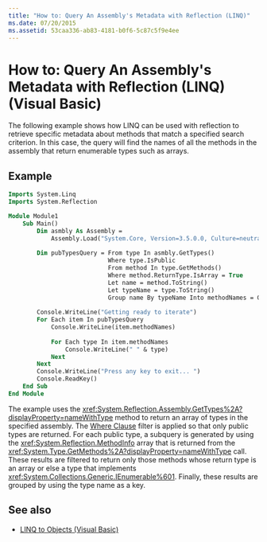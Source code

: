 ```yaml
---
title: "How to: Query An Assembly's Metadata with Reflection (LINQ)"
ms.date: 07/20/2015
ms.assetid: 53caa336-ab83-4181-b0f6-5c87c5f9e4ee
---
```

# How to: Query An Assembly's Metadata with Reflection (LINQ) (Visual Basic)
The following example shows how LINQ can be used with reflection to retrieve specific metadata about methods that match a specified search criterion. In this case, the query will find the names of all the methods in the assembly that return enumerable types such as arrays.  
  
## Example  
  
```vb
Imports System.Linq
Imports System.Reflection  

Module Module1  
    Sub Main()  
        Dim asmbly As Assembly =
            Assembly.Load("System.Core, Version=3.5.0.0, Culture=neutral, PublicKeyToken= b77a5c561934e089")  
  
        Dim pubTypesQuery = From type In asmbly.GetTypes()
                            Where type.IsPublic
                            From method In type.GetMethods()
                            Where method.ReturnType.IsArray = True
                            Let name = method.ToString()
                            Let typeName = type.ToString()
                            Group name By typeName Into methodNames = Group  
  
        Console.WriteLine("Getting ready to iterate")  
        For Each item In pubTypesQuery  
            Console.WriteLine(item.methodNames)  
  
            For Each type In item.methodNames  
                Console.WriteLine(" " & type)  
            Next  
        Next  
        Console.WriteLine("Press any key to exit... ")  
        Console.ReadKey()  
    End Sub  
End Module  
```  
  
The example uses the <xref:System.Reflection.Assembly.GetTypes%2A?displayProperty=nameWithType> method to return an array of types in the specified assembly. The [Where Clause](../../../language-reference/queries/where-clause.md) filter is applied so that only public types are returned. For each public type, a subquery is generated by using the <xref:System.Reflection.MethodInfo> array that is returned from the <xref:System.Type.GetMethods%2A?displayProperty=nameWithType> call. These results are filtered to return only those methods whose return type is an array or else a type that implements <xref:System.Collections.Generic.IEnumerable%601>. Finally, these results are grouped by using the type name as a key.  
  
## See also

- [LINQ to Objects (Visual Basic)](linq-to-objects.md)
